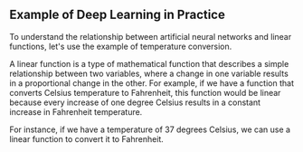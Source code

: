 ## Example of Deep Learning in Practice

To understand the relationship between artificial neural networks and linear functions, let's use the example of temperature conversion. 

A linear function is a type of mathematical function that describes a simple relationship between two variables, where a change in one variable results in a proportional change in the other. For example, if we have a function that converts Celsius temperature to Fahrenheit, this function would be linear because every increase of one degree Celsius results in a constant increase in Fahrenheit temperature. 

For instance, if we have a temperature of 37 degrees Celsius, we can use a linear function to convert it to Fahrenheit.
